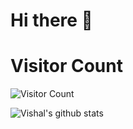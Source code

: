 # Hi there 👋 

# Visitor Count
![Visitor Count](https://profile-counter.glitch.me/VishalShah1999/count.svg)

![Vishal's github stats](https://github-readme-stats.vercel.app/api?username=VishalShah1999&show_icons=true&theme=radical)
